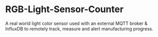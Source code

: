 # RGB-Light-Sensor-Counter
A real world light color sensor used with an external MQTT broker &amp; InfluxDB to remotely track, measure and alert manufacturing progress.
